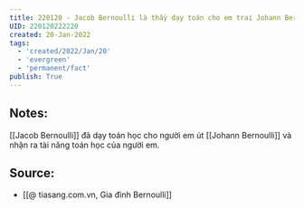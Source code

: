 ```yaml
---
title: 220120 - Jacob Bernoulli là thầy dạy toán cho em trai Johann Bernoulli
UID: 220120222220
created: 20-Jan-2022
tags:
  - 'created/2022/Jan/20'
  - 'evergreen'
  - 'permanent/fact'
publish: True
---
```

## Notes:
[[Jacob Bernoulli]] đã dạy toán học cho người em út [[Johann Bernoulli]] và nhận ra tài năng toán học của người em.

## Source:
- [[@ tiasang.com.vn, Gia đình Bernoulli]]


